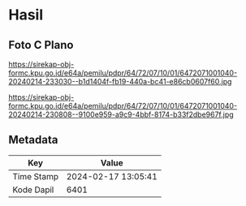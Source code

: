 # Hasil

## Foto C Plano

https://sirekap-obj-formc.kpu.go.id/e64a/pemilu/pdpr/64/72/07/10/01/6472071001040-20240214-233030--b1d1404f-fb19-440a-bc41-e86cb0607f60.jpg

https://sirekap-obj-formc.kpu.go.id/e64a/pemilu/pdpr/64/72/07/10/01/6472071001040-20240214-230808--9100e959-a9c9-4bbf-8174-b33f2dbe967f.jpg


## Metadata

| Key        | Value               |
| ---------- | ------------------- |
| Time Stamp | 2024-02-17 13:05:41 |
| Kode Dapil | 6401                |



